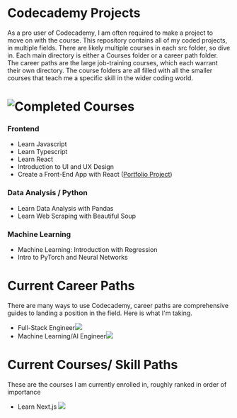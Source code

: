 # Codecademy Projects
As a pro user of Codecademy, I am often required to make a project to move on with the course. This repository contains 
all of my coded projects, in multiple fields. There are likely multiple courses in each src folder, so dive in. 
Each main directory is either a Courses folder or a career path folder. The career paths are the 
large job-training courses, which each warrant their own directory. The course folders are all filled
with all the smaller courses that teach me a specific skill in the wider coding world.

# ![Completed Courses](https://www.codecademy.com/profiles/markstanl)
### Frontend
- Learn Javascript
- Learn Typescript
- Learn React
- Introduction to UI and UX Design
- Create a Front-End App with React ([Portfolio Project](https://github.com/markstanl/spotifai))

### Data Analysis / Python
- Learn Data Analysis with Pandas
- Learn Web Scraping with Beautiful Soup

### Machine Learning
- Machine Learning: Introduction with Regression
- Intro to PyTorch and Neural Networks

# Current Career Paths  
There are many ways to use Codecademy, career paths are comprehensive guides to landing a position in the field. Here is what I'm taking.
- Full-Stack Engineer![](https://geps.dev/progress/24)
- Machine Learning/AI Engineer![](https://geps.dev/progress/23)

# Current Courses/ Skill Paths   
These are the courses I am currently enrolled in, roughly ranked in order of importance
- Learn Next.js ![](https://geps.dev/progress/16)





